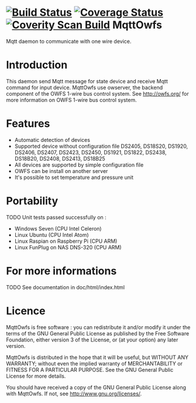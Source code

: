 [![Build Status](https://travis-ci.org/FragJage/xPLOwfs.svg?branch=master)](https://travis-ci.org/FragJage/xPLOwfs)
[![Coverage Status](https://coveralls.io/repos/github/FragJage/xPLOwfs/badge.svg?branch=master&bust=1)](https://coveralls.io/github/FragJage/xPLOwfs?branch=master)
[![Coverity Scan Build](https://scan.coverity.com/projects/10801/badge.svg)](https://scan.coverity.com/projects/10801)
MqttOwfs
=========
Mqtt daemon to communicate with one wire device. 

Introduction
============
This daemon send Mqtt message for state device and receive Mqtt command for input device. 
MqttOwfs use owserver, the backend component of the OWFS 1-wire bus control system.
See http://owfs.org/ for more information on OWFS 1-wire bus control system. 

Features
========
 - Automatic detection of devices 
 - Supported device without configuration file DS2405, DS18S20, DS1920, DS2406, DS2407, DS2423, DS2450, DS1921, DS1822, DS2438, DS18B20, DS2408, DS2413, DS18B25
 - All devices are supported by simple configuration file
 - OWFS can be install on another server
 - It's possible to set temperature and pressure unit

Portability
===========
TODO
Unit tests passed successfully on :
 - Windows Seven (CPU Intel Celeron)
 - Linux Ubuntu (CPU Intel Atom)
 - Linux Raspian on Raspberry Pi (CPU ARM)
 - Linux FunPlug on NAS DNS-320 (CPU ARM)

For more informations
=====================
TODO
See documentation in doc/html/index.html

Licence
=======
MqttOwfs is free software : you can redistribute it and/or modify it under the terms of the GNU General Public License as published by the Free Software Foundation, either version 3 of the License, or (at your option) any later version.

MqttOwfs is distributed in the hope that it will be useful, but WITHOUT ANY WARRANTY; without even the implied warranty of MERCHANTABILITY or FITNESS FOR A PARTICULAR PURPOSE. See the GNU General Public License for more details.

You should have received a copy of the GNU General Public License along with MqttOwfs. If not, see http://www.gnu.org/licenses/.
